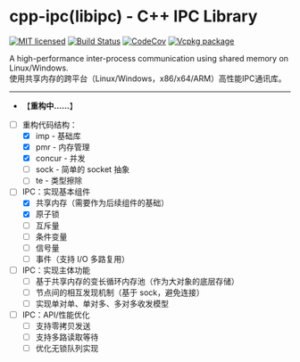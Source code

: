# cpp-ipc(libipc) - C++ IPC Library

[![MIT licensed](https://img.shields.io/badge/license-MIT-blue.svg)](https://github.com/mutouyun/cpp-ipc/blob/master/LICENSE)
[![Build Status](https://github.com/mutouyun/cpp-ipc/actions/workflows/c-cpp.yml/badge.svg)](https://github.com/mutouyun/cpp-ipc/actions)
[![CodeCov](https://codecov.io/github/mutouyun/cpp-ipc/graph/badge.svg?token=MNOAOLNELH)](https://codecov.io/github/mutouyun/cpp-ipc)
[![Vcpkg package](https://img.shields.io/badge/Vcpkg-package-blueviolet)](https://github.com/microsoft/vcpkg/tree/master/ports/cpp-ipc)
 
A high-performance inter-process communication using shared memory on Linux/Windows.  
使用共享内存的跨平台（Linux/Windows，x86/x64/ARM）高性能IPC通讯库。

---

* 【**重构中……**】

- [ ] 重构代码结构：
    - [x] imp - 基础库
    - [x] pmr - 内存管理
    - [x] concur - 并发
    - [ ] sock - 简单的 socket 抽象
    - [ ] te - 类型擦除
- [ ] IPC：实现基本组件
    - [x] 共享内存（需要作为后续组件的基础）
    - [x] 原子锁
    - [ ] 互斥量
    - [ ] 条件变量
    - [ ] 信号量
    - [ ] 事件（支持 I/O 多路复用）
- [ ] IPC：实现主体功能
    - [ ] 基于共享内存的变长循环内存池（作为大对象的底层存储）
    - [ ] 节点间的相互发现机制（基于 sock，避免连接）
    - [ ] 实现单对单、单对多、多对多收发模型
- [ ] IPC：API/性能优化
    - [ ] 支持零拷贝发送
    - [ ] 支持多路读取等待
    - [ ] 优化无锁队列实现